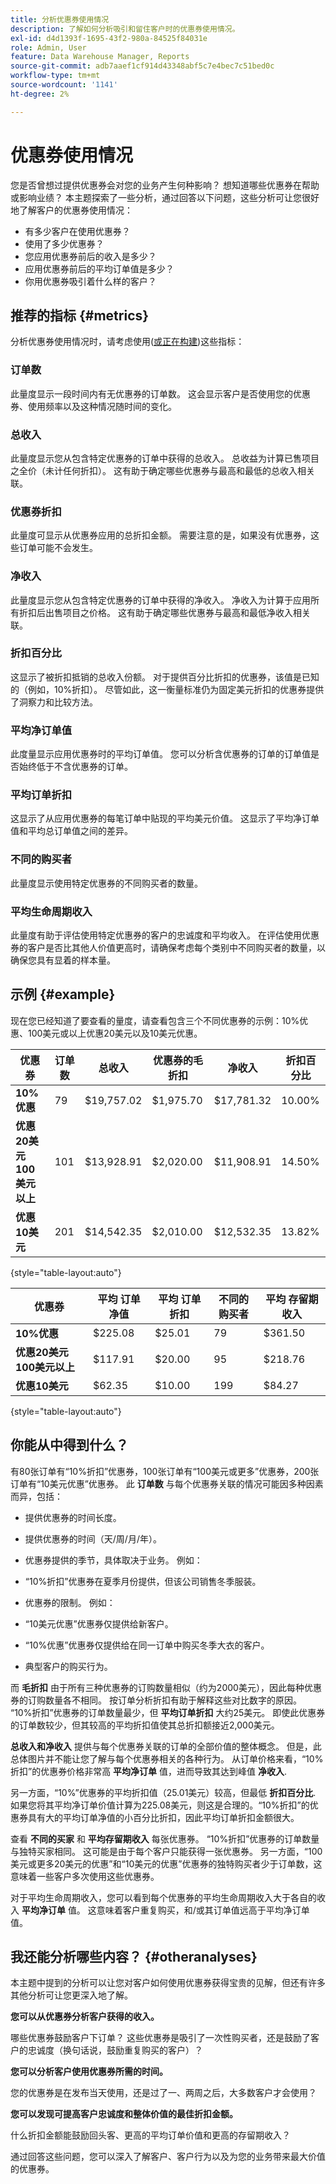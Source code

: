 ```yaml
---
title: 分析优惠券使用情况
description: 了解如何分析吸引和留住客户时的优惠券使用情况。
exl-id: d4d1393f-1695-43f2-980a-84525f84031e
role: Admin, User
feature: Data Warehouse Manager, Reports
source-git-commit: adb7aaef1cf914d43348abf5c7e4bec7c51bed0c
workflow-type: tm+mt
source-wordcount: '1141'
ht-degree: 2%

---
```


# 优惠券使用情况

您是否曾想过提供优惠券会对您的业务产生何种影响？ 想知道哪些优惠券在帮助或影响业绩？ 本主题探索了一些分析，通过回答以下问题，这些分析可让您很好地了解客户的优惠券使用情况：

* 有多少客户在使用优惠券？
* 使用了多少优惠券？
* 您应用优惠券前后的收入是多少？
* 应用优惠券前后的平均订单值是多少？
* 你用优惠券吸引着什么样的客户？

## 推荐的指标 {#metrics}

分析优惠券使用情况时，请考虑使用([或正在构建](../../data-user/reports/ess-manage-data-metrics.md))这些指标：

### 订单数

此量度显示一段时间内有无优惠券的订单数。 这会显示客户是否使用您的优惠券、使用频率以及这种情况随时间的变化。

### 总收入

此量度显示您从包含特定优惠券的订单中获得的总收入。 总收益为计算已售项目之全价（未计任何折扣）。 这有助于确定哪些优惠券与最高和最低的总收入相关联。

### 优惠券折扣

此量度可显示从优惠券应用的总折扣金额。 需要注意的是，如果没有优惠券，这些订单可能不会发生。

### 净收入

此量度显示您从包含特定优惠券的订单中获得的净收入。 净收入为计算于应用所有折扣后出售项目之价格。 这有助于确定哪些优惠券与最高和最低净收入相关联。

### 折扣百分比

这显示了被折扣抵销的总收入份额。 对于提供百分比折扣的优惠券，该值是已知的（例如，10%折扣）。 尽管如此，这一衡量标准仍为固定美元折扣的优惠券提供了洞察力和比较方法。

### 平均净订单值

此度量显示应用优惠券时的平均订单值。 您可以分析含优惠券的订单的订单值是否始终低于不含优惠券的订单。

### 平均订单折扣

这显示了从应用优惠券的每笔订单中贴现的平均美元价值。 这显示了平均净订单值和平均总订单值之间的差异。

### 不同的购买者

此量度显示使用特定优惠券的不同购买者的数量。

### 平均生命周期收入

此量度有助于评估使用特定优惠券的客户的忠诚度和平均收入。 在评估使用优惠券的客户是否比其他人价值更高时，请确保考虑每个类别中不同购买者的数量，以确保您具有显着的样本量。

## 示例 {#example}

现在您已经知道了要查看的量度，请查看包含三个不同优惠券的示例：10%优惠、100美元或以上优惠20美元以及10美元优惠。

| **优惠券** | **订单数** | **总收入** | **优惠券的毛折扣** | **净收入** | **折扣百分比** |
|-----|-----|-----|-----|-----|-----|
| **10%优惠** | 79 | $19,757.02 | $1,975.70 | $17,781.32 | 10.00% |
| **优惠20美元100美元以上** | 101 | $13,928.91 | $2,020.00 | $11,908.91 | 14.50% |
| **优惠10美元** | 201 | $14,542.35 | $2,010.00 | $12,532.35 | 13.82% |

{style="table-layout:auto"}


| **优惠券** | **平均 订单净值** | **平均 订单折扣** | **不同的购买者** | **平均 存留期收入** |
|-----|-----|-----|-----|-----|
| **10%优惠** | $225.08 | $25.01 | 79 | $361.50 |
| **优惠20美元100美元以上** | $117.91 | $20.00 | 95 | $218.76 |
| **优惠10美元** | $62.35 | $10.00 | 199 | $84.27 |

{style="table-layout:auto"}

## 你能从中得到什么？

有80张订单有“10%折扣”优惠券，100张订单有“100美元或更多”优惠券，200张订单有“10美元优惠”优惠券。 此 **订单数** 与每个优惠券关联的情况可能因多种因素而异，包括：

* 提供优惠券的时间长度。
* 提供优惠券的时间（天/周/月/年）。
* 优惠券提供的季节，具体取决于业务。 例如：
* “10%折扣”优惠券在夏季月份提供，但该公司销售冬季服装。

* 优惠券的限制。 例如：
* “10美元优惠”优惠券仅提供给新客户。
* “10%优惠”优惠券仅提供给在同一订单中购买冬季大衣的客户。

* 典型客户的购买行为。

而 **毛折扣** 由于所有三种优惠券的订购数量相似（约为2000美元），因此每种优惠券的订购数量各不相同。 按订单分析折扣有助于解释这些对比数字的原因。 “10%折扣”优惠券的订单数量最少，但 **平均订单折扣** 大约25美元。 即使此优惠券的订单数较少，但其较高的平均折扣值使其总折扣额接近2,000美元。

**总收入和净收入** 提供与每个优惠券关联的订单的全部价值的整体概念。 但是，此总体图片并不能让您了解与每个优惠券相关的各种行为。 从订单价格来看，“10%折扣”的优惠券价格非常高 **平均净订单** 值，进而导致其达到峰值 **净收入**.

另一方面，“10%”优惠券的平均折扣值（25.01美元）较高，但最低 **折扣百分比**. 如果您将其平均净订单价值计算为225.08美元，则这是合理的。“10%折扣”的优惠券具有大的平均订单净值的小百分比折扣，因此平均订单折扣金额很大。

查看 **不同的买家** 和 **平均存留期收入** 每张优惠券。 “10%折扣”优惠券的订单数量与独特买家相同。 这可能是由于每个客户只能获得一张优惠券。 另一方面，“100美元或更多20美元的优惠”和“10美元的优惠”优惠券的独特购买者少于订单数，这意味着一些客户多次使用这些优惠券。

对于平均生命周期收入，您可以看到每个优惠券的平均生命周期收入大于各自的收入 **平均净订单** 值。 这意味着客户重复购买，和/或其订单值远高于平均净订单值。

## 我还能分析哪些内容？ {#otheranalyses}

本主题中提到的分析可以让您对客户如何使用优惠券获得宝贵的见解，但还有许多其他分析可让您更深入地了解。

**您可以从优惠券分析客户获得的收入。**

哪些优惠券鼓励客户下订单？ 这些优惠券是吸引了一次性购买者，还是鼓励了客户的忠诚度（换句话说，鼓励重复购买的客户）？

**您可以分析客户使用优惠券所需的时间。**

您的优惠券是在发布当天使用，还是过了一、两周之后，大多数客户才会使用？

**您可以发现可提高客户忠诚度和整体价值的最佳折扣金额。**

什么折扣金额能鼓励回头客、更高的平均订单价值和更高的存留期收入？

通过回答这些问题，您可以深入了解客户、客户行为以及为您的业务带来最大价值的优惠券。
